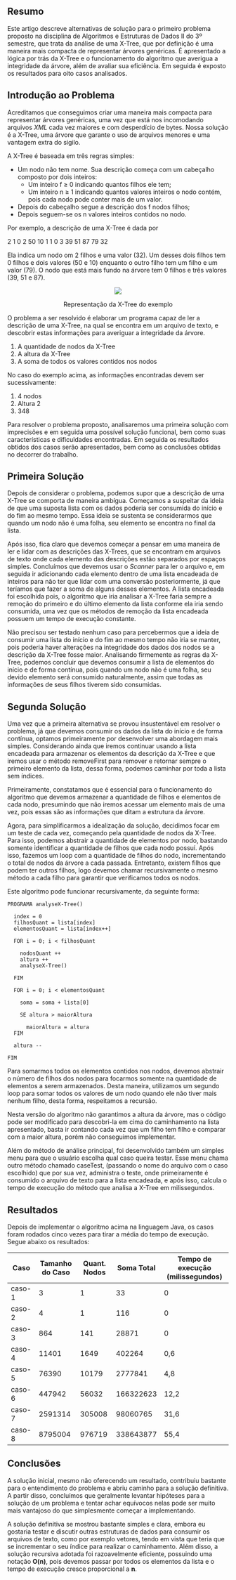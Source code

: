 ## Resumo

Este artigo descreve alternativas de solução para o primeiro problema proposto na disciplina de Algoritmos e Estruturas de Dados II do 3º semestre, que trata da análise de uma X-Tree, que por definição é uma maneira mais compacta de representar árvores genéricas. É apresentado a lógica por trás da X-Tree e o funcionamento do algoritmo que averigua a integridade da árvore, além de avaliar sua eficiência. Em seguida é exposto os resultados para oito casos analisados.

## Introdução ao Problema

Acreditamos que conseguimos criar uma maneira mais compacta para representar árvores genéricas, uma vez que está nos incomodando arquivos *XML* cada vez maiores e com desperdício de bytes. Nossa solução é a X-Tree, uma árvore que garante o uso de arquivos menores e uma vantagem extra do sigilo.

A X-Tree é baseada em três regras simples:

* Um nodo não tem nome. Sua descrição começa com um cabeçalho composto por dois inteiros:
    * Um inteiro f ≥ 0 indicando quantos filhos ele tem;
    * Um inteiro n ≥ 1 indicando quantos valores inteiros o nodo contém, pois cada nodo pode conter mais de um valor.
* Depois do cabeçalho segue a descrição dos f nodos filhos;
* Depois seguem-se os n valores inteiros contidos no nodo.

Por exemplo, a descrição de uma X-Tree é dada por

2 1 0 2 50 10 1 1 0 3 39 51 87 79 32

Ela indica um nodo om 2 filhos e uma valor (32). Um desses dois filhos tem 0 filhos e dois valores (50 e 10) enquanto o outro filho tem um filho e um valor (79). O nodo que está mais fundo na árvore tem 0 filhos e três valores (39, 51 e 87).

<p align="center">
    <img src="assets/X-Tree representation example.png">
<p align="center">Representação da X-Tree do exemplo<p align="center">

O problema a ser resolvido é elaborar um programa capaz de ler a descrição de uma X-Tree, na qual se encontra em um arquivo de texto, e descobrir estas informações para averiguar a integridade da árvore.

1. A quantidade de nodos da X-Tree
2. A altura da X-Tree
3. A soma de todos os valores contidos nos nodos

No caso do exemplo acima, as informações encontradas devem ser sucessivamente:
1. 4 nodos
2. Altura 2
3. 348

Para resolver o problema proposto, analisaremos uma primeira solução com imprecisões e em seguida uma possível solução funcional, bem como suas características e dificuldades encontradas. Em seguida os resultados obtidos dos casos serão apresentados, bem como as conclusões obtidas no decorrer do trabalho.

## Primeira Solução

Depois de considerar o problema, podemos supor que a descrição de uma X-Tree se comporta de maneira ambígua. Começamos a suspeitar da ideia de que uma suposta lista com os dados poderia ser consumida do início e do fim ao mesmo tempo. Essa ideia se sustenta se considerarmos que quando um nodo não é uma folha, seu elemento se encontra no final da lista.

Após isso, fica claro que devemos começar a pensar em uma maneira de ler e lidar com as descrições das X-Trees, que se encontram em arquivos de texto onde cada elemento das descrições estão separados por espaços simples. Concluímos que devemos usar o *Scanner* para ler o arquivo e, em seguida ir adicionando cada elemento dentro de uma lista encadeada de inteiros para não ter que lidar com uma conversão posteriormente, já que teríamos que fazer a soma de alguns desses elementos. A lista encadeada foi escolhida pois, o algoritmo que iria analisar a X-Tree faria sempre a remoção do primeiro e do último elemento da lista conforme ela iria sendo consumida, uma vez que os métodos de remoção da lista encadeada possuem um tempo de execução constante.

Não precisou ser testado nenhum caso para percebermos que a ideia de consumir uma lista do início e do fim ao mesmo tempo não iria se manter, pois poderia haver alterações na integridade dos dados dos nodos se a descrição da X-Tree fosse maior. Analisando firmemente as regras da X-Tree, podemos concluir que devemos consumir a lista de elementos do início e de forma contínua, pois quando um nodo não é uma folha, seu devido elemento será consumido naturalmente, assim que todas as informações de seus filhos tiverem sido consumidas.

## Segunda Solução

Uma vez que a primeira alternativa se provou insustentável em resolver o problema, já que devemos consumir os dados da lista do início e de forma contínua, optamos primeiramente por desenvolver uma abordagem mais simples. Considerando ainda que iremos continuar usando a lista encadeada para armazenar os elementos da descrição da X-Tree e que iremos usar o método removeFirst para remover e retornar sempre o primeiro elemento da lista, dessa forma, podemos caminhar por toda a lista sem índices.

Primeiramente, constatamos que é essencial para o funcionamento do algoritmo que devemos armazenar a quantidade de filhos e elementos de cada nodo, presumindo que não iremos acessar um elemento mais de uma vez, pois essas são as informações que ditam a estrutura da árvore.

Agora, para simplificarmos a idealização da solução, decidimos focar em um teste de cada vez, começando pela quantidade de nodos da X-Tree. Para isso, podemos abstrair a quantidade de elementos por nodo, bastando somente identificar a quantidade de filhos que cada nodo possuí. Após isso, fazemos um loop com a quantidade de filhos do nodo, incrementando o total de nodos da árvore a cada passada. Entretanto, existem filhos que podem ter outros filhos, logo devemos chamar recursivamente o mesmo método a cada filho para garantir que verificamos todos os nodos.

Este algoritmo pode funcionar recursivamente, da seguinte forma:

```
PROGRAMA analyseX-Tree()

  index = 0
  filhosQuant = lista[index]
  elementosQuant = lista[index++]

  FOR i = 0; i < filhosQuant

    nodosQuant ++
    altura ++
    analyseX-Tree()

  FIM

  FOR i = 0; i < elementosQuant

    soma = soma + lista[0]

    SE altura > maiorAltura

      maiorAltura = altura
  FIM

  altura --

FIM
```

Para somarmos todos os elementos contidos nos nodos, devemos abstrair o número de filhos dos nodos para focarmos somente na quantidade de elementos a serem armazenados. Desta maneira, utilizamos um segundo loop para somar todos os valores de um nodo quando ele não tiver mais nenhum filho, desta forma, respeitamos a recursão.

Nesta versão do algoritmo não garantimos a altura da árvore, mas o código pode ser modificado para descobri-la em cima do caminhamento na lista apresentado, basta ir contando cada vez que um filho tem filho e comparar com a maior altura, porém não conseguimos implementar.

Além do método de análise principal, foi desenvolvido também um simples menu para que o usuário escolha qual caso queira testar. Esse menu chama outro método chamado caseTest, (passando o nome do arquivo com o caso escolhido) que por sua vez, administra o teste, onde primeiramente é consumido o arquivo de texto para a lista encadeada, e após isso, calcula o tempo de execução do método que analisa a X-Tree em milissegundos.

## Resultados

Depois de implementar o algoritmo acima na linguagem Java, os casos foram rodados cinco vezes para tirar a média do tempo de execução. Segue abaixo os resultados:

Caso|Tamanho do Caso|Quant. Nodos|Soma Total|Tempo de execução (milissegundos)
|---|---|---|---|---|
caso-1|3|1|33|0
caso-2|4|1|116|0
caso-3|864|141|28871|0
caso-4|11401|1649|402264|0,6
caso-5|76390|10179|2777841|4,8
caso-6|447942|56032|166322623|12,2
caso-7|2591314|305008|98060765|31,6
caso-8|8795004|976719|338643877|55,4

## Conclusões

A solução inicial, mesmo não oferecendo um resultado, contribuiu bastante para o entendimento do problema e abriu caminho para a solução definitiva. A partir disso, concluímos que geralmente levantar hipóteses para a solução de um problema e tentar achar equívocos nelas pode ser muito mais vantajoso do que simplesmente começar a implementando.

A solução definitiva se mostrou bastante simples e clara, embora eu gostaria testar e discutir outras estruturas de dados para consumir os arquivos de texto, como por exemplo vetores, tendo em vista que teria que se incrementar o seu índice para realizar o caminhamento. Além disso, a solução recursiva adotada foi razoavelmente eficiente, possuindo uma notação **O(n)**, pois devemos passar por todos os elementos da lista e o tempo de execução cresce proporcional a **n**.